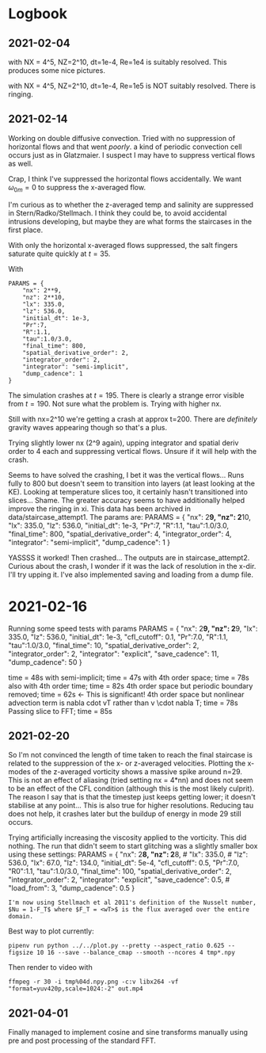 # Logbook

## 2021-02-04

with NX = 4^5, NZ=2^10, dt=1e-4, Re=1e4 is suitably resolved. This produces some nice pictures.

with NX = 4^5, NZ=2^10, dt=1e-4, Re=1e5 is NOT suitably resolved. There is ringing.

## 2021-02-14

Working  on double diffusive convection. Tried with no suppression of horizontal flows and that went *poorly*. a kind of periodic convection cell occurs just as in Glatzmaier. I suspect I may have to suppress vertical flows as well. 

Crap, I think I've suppressed the horizontal flows accidentally. We want $\omega_{0m} = 0$ to suppress the x-averaged flow.

I'm curious as to whether the z-averaged temp and salinity are suppressed in Stern/Radko/Stellmach. I think they could be, to avoid accidental intrusions developing, but maybe they are what forms the staircases in the first place.

With only the horizontal x-averaged flows suppressed, the salt fingers saturate quite quickly at $t=35$.

With 
```
PARAMS = {
    "nx": 2**9,
    "nz": 2**10,
    "lx": 335.0,
    "lz": 536.0,
    "initial_dt": 1e-3,
    "Pr":7,
    "R":1.1,
    "tau":1.0/3.0,
    "final_time": 800,
    "spatial_derivative_order": 2,
    "integrator_order": 2,
    "integrator": "semi-implicit",
    "dump_cadence": 1
}
```
The simulation crashes at $t=195$. There is clearly a strange error visible from $t=190$. Not sure what the problem is. Trying with higher nx.

Still with nx=2^10 we're getting a crash at approx t=200. There are *definitely* gravity waves appearing though so that's a plus.

Trying slightly lower nx (2^9 again), upping integrator and spatial deriv order to 4 each and suppressing vertical flows. Unsure if it will help with the crash.

Seems to have solved the crashing, I bet it was the vertical flows... Runs fully to 800 but doesn't seem to transition into layers (at least looking at the KE). Looking at temperature slices too, it certainly hasn't transitioned into slices... Shame. The greater accuracy seems to have additionally helped improve the ringing in xi. This data has been archived in data/staircase_attempt1. The params are:
PARAMS = {
        "nx": 2**9,
        "nz": 2**10,
        "lx": 335.0,
        "lz": 536.0,
        "initial_dt": 1e-3,
        "Pr":7,
        "R":1.1,
        "tau":1.0/3.0,
        "final_time": 800,
        "spatial_derivative_order": 4,
        "integrator_order": 4,
        "integrator": "semi-implicit",
        "dump_cadence": 1
    }

YASSSS it worked! Then crashed... The outputs are in staircase_attempt2. Curious about the crash, I wonder if it was the lack of resolution in the x-dir. I'll try upping it. I've also implemented saving and loading from a dump file.

# 2021-02-16

Running some speed tests with params
    PARAMS = {
        "nx": 2**9,
        "nz": 2**9,
        "lx": 335.0,
        "lz": 536.0,
        "initial_dt": 1e-3,
        "cfl_cutoff": 0.1,
        "Pr":7.0,
        "R":1.1,
        "tau":1.0/3.0,
        "final_time": 10,
        "spatial_derivative_order": 2,
        "integrator_order": 2,
        "integrator": "explicit",
        "save_cadence": 11,
        "dump_cadence": 50
    }

time = 48s
with semi-implicit; time = 47s
with 4th order space; time = 78s
also with 4th order time; time = 82s
4th order space but periodic boundary removed; time = 62s <- This is significant!
4th order space but nonlinear advection term is nabla cdot vT rather than v \cdot nabla T; time = 78s
Passing slice to FFT; time = 85s

## 2021-02-20

So I'm not convinced the length of time taken to reach the final staircase is related to the suppression of the x- or z-averaged velocities. Plotting the x-modes of the z-averaged vorticity shows a massive spike around n=29. This is not an effect of aliasing (tried setting nx = 4*nn) and does not seem to be an effect of the CFL condition (although this is the most likely culprit). The reason I say that is that the timestep just keeps getting lower; it doesn't stabilise at any point... This is also true for higher resolutions. Reducing tau does not help, it crashes later but the buildup of energy in mode 29 still occurs.

Trying artificially increasing the viscosity applied to the vorticity. This did nothing. The run that didn't seem to start glitching was a slightly smaller box using these settings:
    PARAMS = {
        "nx": 2**8,
        "nz": 2**8,
        # "lx": 335.0,
        # "lz": 536.0,
        "lx": 67.0,
        "lz": 134.0,
        "initial_dt": 5e-4,
        "cfl_cutoff": 0.5,
        "Pr":7.0,
        "R0":1.1,
        "tau":1.0/3.0,
        "final_time": 100,
        "spatial_derivative_order": 2,
        "integrator_order": 2,
        "integrator": "explicit",
        "save_cadence": 0.5,
        # "load_from": 3,
        "dump_cadence": 0.5
    }

    I'm now using Stellmach et al 2011's definition of the Nusselt number, $Nu = 1-F_T$ where $F_T = <wT>$ is the flux averaged over the entire domain.

Best way to plot currently:
```
pipenv run python ../../plot.py --pretty --aspect_ratio 0.625 --figsize 10 16 --save --balance_cmap --smooth --ncores 4 tmp*.npy
```

Then render to video with
```
ffmpeg -r 30 -i tmp%04d.npy.png -c:v libx264 -vf "format=yuv420p,scale=1024:-2" out.mp4
```

## 2021-04-01

Finally managed to implement cosine and sine transforms manually using pre and post processing of the standard FFT.
